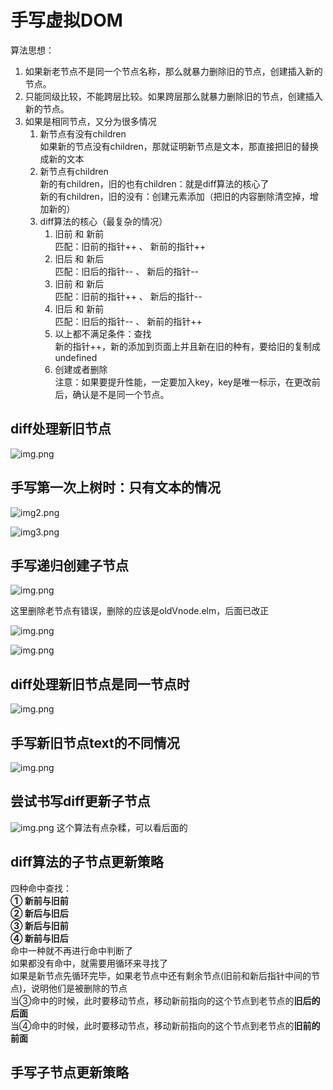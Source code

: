 # 手写虚拟DOM
算法思想：
1. 如果新老节点不是同一个节点名称，那么就暴力删除旧的节点，创建插入新的节点。
2. 只能同级比较，不能跨层比较。如果跨层那么就暴力删除旧的节点，创建插入新的节点。
3. 如果是相同节点，又分为很多情况 
   1. 新节点有没有children <br />
        如果新的节点没有children，那就证明新节点是文本，那直接把旧的替换成新的文本
   2. 新节点有children <br />
         新的有children，旧的也有children：就是diff算法的核心了 <br />
         新的有children，旧的没有：创建元素添加（把旧的内容删除清空掉，增加新的）
   3. diff算法的核心（最复杂的情况）
      1. 旧前 和 新前   <br />
            匹配：旧前的指针++ 、 新前的指针++
      2. 旧后 和 新后   <br />
            匹配：旧后的指针-- 、 新后的指针--
      3. 旧前 和 新后   <br />
            匹配：旧前的指针++ 、 新后的指针--
      4. 旧后 和 新前   <br />
            匹配：旧后的指针-- 、 新前的指针++
      5. 以上都不满足条件：查找     <br />
            新的指针++，新的添加到页面上并且新在旧的种有，要给旧的复制成undefined
      6. 创建或者删除   <br />
注意：如果要提升性能，一定要加入key，key是唯一标示，在更改前后，确认是不是同一个节点。

## diff处理新旧节点
![img.png](static/img1.png)

## 手写第一次上树时：只有文本的情况
![img2.png](static/img2.png)

![img3.png](static/img3.png)

## 手写递归创建子节点
![img.png](static/img4.png)

这里删除老节点有错误，删除的应该是oldVnode.elm，后面已改正

![img.png](static/img5.png)

![img.png](static/img6.png)

## diff处理新旧节点是同一节点时
![img.png](static/img7.png)

## 手写新旧节点text的不同情况
![img.png](static/img8.png)

## 尝试书写diff更新子节点
![img.png](static/img9.png)
这个算法有点杂糅，可以看后面的

## diff算法的子节点更新策略
四种命中查找：  
<b>① 新前与旧前</b>  
<b>② 新后与旧后</b>  
<b>③ 新后与旧前</b>  
<b>④ 新前与旧后</b>  
命中一种就不再进行命中判断了  
如果都没有命中，就需要用循环来寻找了  
如果是新节点先循环完毕，如果老节点中还有剩余节点(旧前和新后指针中间的节点)，说明他们是被删除的节点  
当③命中的时候，此时要移动节点，移动新前指向的这个节点到老节点的<b>旧后的后面</b>  
当④命中的时候，此时要移动节点，移动新前指向的这个节点到老节点的<b>旧前的前面</b>

## 手写子节点更新策略



